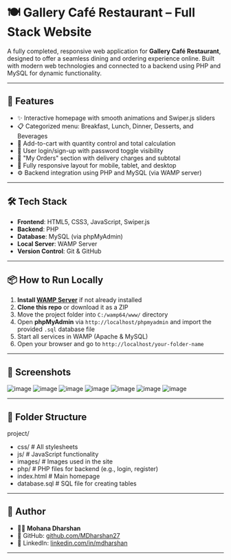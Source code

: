 # 🍽️ Gallery Café Restaurant – Full Stack Website

A fully completed, responsive web application for **Gallery Café Restaurant**, designed to offer a seamless dining and ordering experience online. Built with modern web technologies and connected to a backend using PHP and MySQL for dynamic functionality.

---

## 🚀 Features

- ✨ Interactive homepage with smooth animations and Swiper.js sliders
- 📋 Categorized menu: Breakfast, Lunch, Dinner, Desserts, and Beverages
- 🛒 Add-to-cart with quantity control and total calculation
- 🔐 User login/sign-up with password toggle visibility
- 🧾 "My Orders" section with delivery charges and subtotal
- 📱 Fully responsive layout for mobile, tablet, and desktop
- ⚙️ Backend integration using PHP and MySQL (via WAMP server)

---

## 🛠️ Tech Stack

- **Frontend**: HTML5, CSS3, JavaScript, Swiper.js
- **Backend**: PHP
- **Database**: MySQL (via phpMyAdmin)
- **Local Server**: WAMP Server
- **Version Control**: Git & GitHub

---

## 📦 How to Run Locally

1. **Install [WAMP Server](https://www.wampserver.com/en/)** if not already installed
2. **Clone this repo** or download it as a ZIP
3. Move the project folder into `C:/wamp64/www/` directory
4. Open **phpMyAdmin** via `http://localhost/phpmyadmin` and import the provided `.sql` database file
5. Start all services in WAMP (Apache & MySQL)
6. Open your browser and go to `http://localhost/your-folder-name`

---

## 📸 Screenshots

![image](https://github.com/user-attachments/assets/600b86a5-328f-47b9-a98d-48094c9478bd)
![image](https://github.com/user-attachments/assets/02a1022d-a96c-4c8d-8bc0-111a6a214069)
![image](https://github.com/user-attachments/assets/b0887678-1bb8-4ed5-b5c5-a239ddccf0ce)
![image](https://github.com/user-attachments/assets/9fa3f3fd-cea9-4cf8-84f7-941c9b5150c1)
![image](https://github.com/user-attachments/assets/470c53c6-e90e-4c36-b252-5082317becd8)
![image](https://github.com/user-attachments/assets/963ad45f-e1c2-463d-9723-63522b27f24e)
![image](https://github.com/user-attachments/assets/9b7188cf-6af6-45e9-9173-9c2c1ae5717e)




---

## 📂 Folder Structure

project/
- css/ # All stylesheets
- js/ # JavaScript functionality
- images/ # Images used in the site
- php/ # PHP files for backend (e.g., login, register)
- index.html # Main homepage
- database.sql # SQL file for creating tables


---

## 🤝 Author

- 👨‍💻 **Mohana Dharshan**
- 🐙 GitHub: [github.com/MDharshan27](https://github.com/MDharshan27)
- 💼 LinkedIn: [linkedin.com/in/mdharshan](https://www.linkedin.com/in/mdharshan)

---


